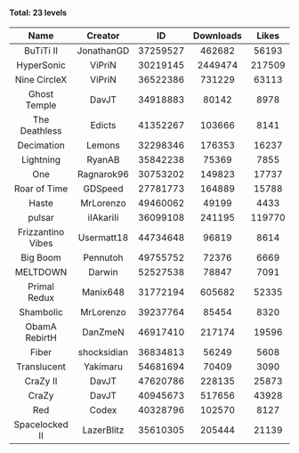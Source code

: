 #### Total: 23 levels

| Name | Creator | ID | Downloads | Likes |
|:---:|:---:|:---:|:---:|:---:|
| BuTiTi II | JonathanGD | 37259527 | 462682 | 56193
| HyperSonic | ViPriN | 30219145 | 2449474 | 217509
| Nine CircleX | ViPriN | 36522386 | 731229 | 63113
| Ghost Temple | DavJT | 34918883 | 80142 | 8978
| The Deathless | Edicts | 41352267 | 103666 | 8141
| Decimation | Lemons | 32298346 | 176353 | 16237
| Lightning | RyanAB | 35842238 | 75369 | 7855
| One | Ragnarok96 | 30753202 | 149823 | 17737
| Roar of Time | GDSpeed | 27781773 | 164889 | 15788
| Haste | MrLorenzo | 49460062 | 49199 | 4433
| pulsar | iIAkariIi | 36099108 | 241195 | 119770
| Frizzantino Vibes | Usermatt18 | 44734648 | 96819 | 8614
| Big Boom | Pennutoh | 49755752 | 72376 | 6669
| MELTDOWN | Darwin | 52527538 | 78847 | 7091
| Primal Redux | Manix648 | 31772194 | 605682 | 52335
| Shambolic | MrLorenzo | 39237764 | 85454 | 8320
| ObamA RebirtH | DanZmeN | 46917410 | 217174 | 19596
| Fiber | shocksidian | 36834813 | 56249 | 5608
| Translucent | Yakimaru | 54681694 | 70409 | 3090
| CraZy II | DavJT | 47620786 | 228135 | 25873
| CraZy | DavJT | 40945673 | 517656 | 43928
| Red | Codex | 40328796 | 102570 | 8127
| Spacelocked II | LazerBlitz | 35610305 | 205444 | 21139
